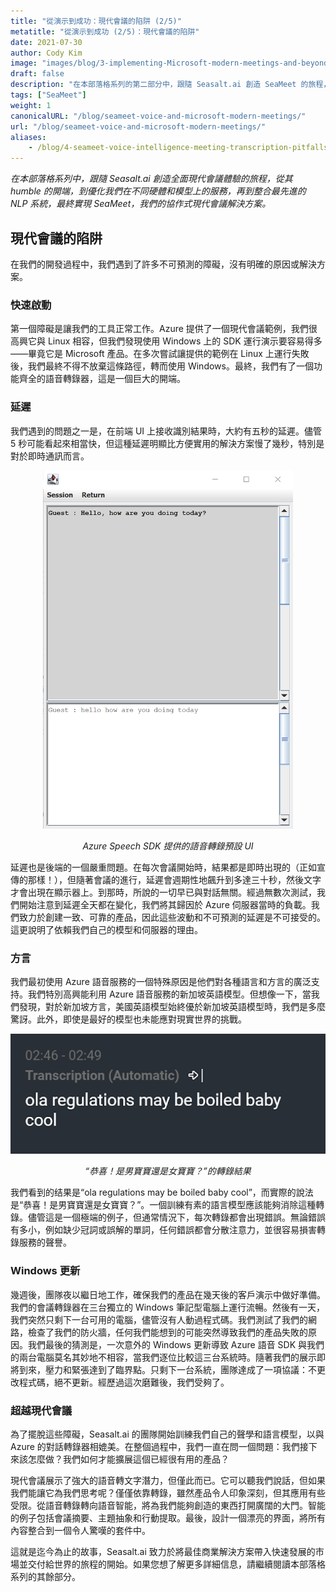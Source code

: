 ```yaml
---
title: "從演示到成功：現代會議的陷阱 (2/5)"
metatitle: "從演示到成功 (2/5)：現代會議的陷阱"
date: 2021-07-30
author: Cody Kim
image: "images/blog/3-implementing-Microsoft-modern-meetings-and-beyond/SeaMeet animation.gif"
draft: false
description: "在本部落格系列的第二部分中，跟隨 Seasalt.ai 創造 SeaMeet 的旅程，這是我們協作式現代會議解決方案。"
tags: ["SeaMeet"]
weight: 1  
canonicalURL: "/blog/seameet-voice-and-microsoft-modern-meetings/"
url: "/blog/seameet-voice-and-microsoft-modern-meetings/"
aliases:
    - /blog/4-seameet-voice-intelligence-meeting-transcription-pitfalls-of-microsoft-modern-meetings/
---
```


*在本部落格系列中，跟隨 Seasalt.ai 創造全面現代會議體驗的旅程，從其 humble 的開端，到優化我們在不同硬體和模型上的服務，再到整合最先進的 NLP 系統，最終實現 SeaMeet，我們的協作式現代會議解決方案。*

## 現代會議的陷阱

在我們的開發過程中，我們遇到了許多不可預測的障礙，沒有明確的原因或解決方案。

### 快速啟動

第一個障礙是讓我們的工具正常工作。Azure 提供了一個現代會議範例，我們很高興它與 Linux 相容，但我們發現使用 Windows 上的 SDK 運行演示要容易得多——畢竟它是 Microsoft 產品。在多次嘗試讓提供的範例在 Linux 上運行失敗後，我們最終不得不放棄這條路徑，轉而使用 Windows。最終，我們有了一個功能齊全的語音轉錄器，這是一個巨大的開端。

### 延遲

我們遇到的問題之一是，在前端 UI 上接收識別結果時，大約有五秒的延遲。儘管 5 秒可能看起來相當快，但這種延遲明顯比方便實用的解決方案慢了幾秒，特別是對於即時通訊而言。

<center>
<img src="/images/blog/4-seameet-voice-intelligence-meeting-transcription-pitfalls-of-microsoft-modern-meetings/default_ui.png" style="width:400px;" alt="Azure Speech SDK 提供的語音轉錄預設 UI"/>

*Azure Speech SDK 提供的語音轉錄預設 UI*
</center>

延遲也是後端的一個嚴重問題。在每次會議開始時，結果都是即時出現的（正如宣傳的那樣！），但隨著會議的進行，延遲會週期性地飆升到多達三十秒，然後文字才會出現在顯示器上。到那時，所說的一切早已與對話無關。經過無數次測試，我們開始注意到延遲全天都在變化，我們將其歸因於 Azure 伺服器當時的負載。我們致力於創建一致、可靠的產品，因此這些波動和不可預測的延遲是不可接受的。這更說明了依賴我們自己的模型和伺服器的理由。

### 方言

我們最初使用 Azure 語音服務的一個特殊原因是他們對各種語言和方言的廣泛支持。我們特別高興能利用 Azure 語音服務的新加坡英語模型。但想像一下，當我們發現，對於新加坡方言，美國英語模型始終優於新加坡英語模型時，我們是多麼驚訝。此外，即使是最好的模型也未能應對現實世界的挑戰。

<center>
<img src="/images/blog/4-seameet-voice-intelligence-meeting-transcription-pitfalls-of-microsoft-modern-meetings/bad_result.png"/>

*“恭喜！是男寶寶還是女寶寶？”的轉錄結果*
</center>

我們看到的结果是“ola regulations may be boiled baby cool”，而實際的說法是“恭喜！是男寶寶還是女寶寶？”。一個訓練有素的語言模型應該能夠消除這種轉錄。儘管這是一個極端的例子，但通常情況下，每次轉錄都會出現錯誤。無論錯誤有多小，例如缺少冠詞或誤解的單詞，任何錯誤都會分散注意力，並很容易損害轉錄服務的聲譽。

### Windows 更新

幾週後，團隊夜以繼日地工作，確保我們的產品在幾天後的客戶演示中做好準備。我們的會議轉錄器在三台獨立的 Windows 筆記型電腦上運行流暢。然後有一天，我們突然只剩下一台可用的電腦，儘管沒有人動過程式碼。我們測試了我們的網路，檢查了我們的防火牆，任何我們能想到的可能突然導致我們的產品失敗的原因。我們最後的猜測是，一次意外的 Windows 更新導致 Azure 語音 SDK 與我們的兩台電腦莫名其妙地不相容，當我們逐位比較這三台系統時。隨著我們的展示即將到來，壓力和緊張達到了臨界點。只剩下一台系統，團隊達成了一項協議：不更改程式碼，絕不更新。經歷過這次磨難後，我們受夠了。

### 超越現代會議

為了擺脫這些障礙，Seasalt.ai 的團隊開始訓練我們自己的聲學和語言模型，以與 Azure 的對話轉錄器相媲美。在整個過程中，我們一直在問一個問題：我們接下來該怎麼做？我們如何才能擴展這個已經很有用的產品？

現代會議展示了強大的語音轉文字潛力，但僅此而已。它可以聽我們說話，但如果我們能讓它為我們思考呢？僅僅依靠轉錄，雖然產品令人印象深刻，但其應用有些受限。從語音轉錄轉向語音智能，將為我們能夠創造的東西打開廣闊的大門。智能的例子包括會議摘要、主題抽象和行動提取。最後，設計一個漂亮的界面，將所有內容整合到一個令人驚嘆的套件中。

這就是迄今為止的故事，Seasalt.ai 致力於將最佳商業解決方案帶入快速發展的市場並交付給世界的旅程的開始。如果您想了解更多詳細信息，請繼續閱讀本部落格系列的其餘部分。
